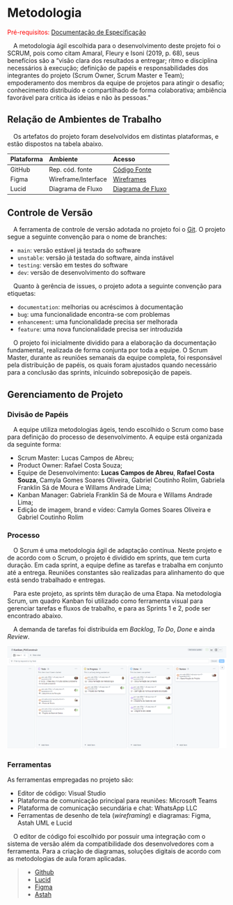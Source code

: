 
# Metodologia

<span style="color:red">Pré-requisitos: <a href="2-Especificação do Projeto.md"> Documentação de Especificação</a></span>

&emsp;A metodologia ágil escolhida para o desenvolvimento deste projeto foi o SCRUM, pois como citam Amaral, Fleury e Isoni (2019, p. 68), seus benefícios são a “visão clara dos resultados a entregar; ritmo e disciplina necessários à execução; definição de papéis e responsabilidades dos integrantes do projeto (Scrum Owner, Scrum Master e Team); empoderamento dos membros da equipe de projetos para atingir o desafio; conhecimento distribuído e compartilhado de forma colaborativa; ambiência favorável para crítica às ideias e não às pessoas.”

## Relação de Ambientes de Trabalho

&emsp;Os artefatos do projeto foram deselvolvidos em distintas plataformas, e estão dispostos na tabela abaixo.

| Plataforma | Ambiente | Acesso |
| :---         |:---      |:--- |
| GitHub | Rep. cód. fonte | [Código Fonte](https://github.com/ICEI-PUC-Minas-PMV-ADS/pmv-ads-2024-1-e2-proj-int-t7-grupopuconstruir/blob/main/src/README.md) |
| Figma | Wireframe/Interface | [Wireframes](https://www.figma.com/proto/FiJ2GwB8jzzmM2weD3l7Fy/Untitled?type=design&node-id=15-1542&t=MLcDwYgu4fxEwjSO-0&scaling=scale-down&page-id=0%3A1&starting-point-node-id=15%3A1565) |
| Lucid | Diagrama de Fluxo | [Diagrama de Fluxo](https://lucid.app/lucidchart/44019f66-ffdd-449e-aa91-de7c409c9bb8/edit?viewport_loc=7%2C-95%2C1897%2C938%2C0_0&invitationId=inv_b7630bcd-caa1-4de6-944e-b43c05bd61fd) |

## Controle de Versão

&emsp;A ferramenta de controle de versão adotada no projeto foi o [Git](https://git-scm.com/). O projeto segue a seguinte convenção para o nome de branches:

- `main`: versão estável já testada do software
- `unstable`: versão já testada do software, ainda instável
- `testing`: versão em testes do software
- `dev`: versão de desenvolvimento do software

&emsp;Quanto à gerência de issues, o projeto adota a seguinte convenção para
etiquetas:

- `documentation`: melhorias ou acréscimos à documentação
- `bug`: uma funcionalidade encontra-se com problemas
- `enhancement`: uma funcionalidade precisa ser melhorada
- `feature`: uma nova funcionalidade precisa ser introduzida

&emsp;O projeto foi inicialmente dividido para a elaboração da documentação fundamental, realizada de forma conjunta por toda a equipe. O Scrum Master, durante as reuniões semanais da equipe completa, foi responsável pela distribuição de papéis, os quais foram ajustados quando necessário para a conclusão das sprints, inlcuindo sobreposição de papeis.


## Gerenciamento de Projeto

### Divisão de Papéis

&emsp;A equipe utiliza metodologias ágeis, tendo escolhido o Scrum como base para definição do processo de desenvolvimento. A equipe está organizada da seguinte forma:
- Scrum Master: Lucas Campos de Abreu;
- Product Owner: Rafael Costa Souza;
- Equipe de Desenvolvimento: **Lucas Campos de Abreu**, **Rafael Costa Souza**, Camyla Gomes Soares Oliveira, Gabriel Coutinho Rolim, Gabriela Franklin Sá de Moura e Willams Andrade Lima;
- Kanban Manager: Gabriela Franklin Sá de Moura e Willams Andrade Lima;
- Edição de imagem, brand e vídeo: Camyla Gomes Soares Oliveira e Gabriel Coutinho Rolim

### Processo

&emsp;O Scrum é uma metodologia ágil de adaptação contínua. Neste projeto e de acordo com o Scrum, o projeto é dividido em sprints, que tem curta duração. Em cada sprint, a equipe define as tarefas e trabalha em conjunto até a entrega. Reuniões constantes são realizadas para alinhamento do que está sendo trabalhado e entregas.

&emsp;Para este projeto, as sprints têm duração de uma Etapa. Na metodologia Scrum, um quadro Kanban foi utilizado como ferramenta visual para gerenciar tarefas e fluxos de trabalho, e para as Sprints 1 e 2, pode ser encontrado abaixo.

&emsp;A demanda de tarefas foi distribuída em _Backlog_, _To Do_, _Done_ e ainda _Review_.

![Kanban Sprint 1 e 2](img/Kanbam_E1%20%26%20E2.png)

### Ferramentas

As ferramentas empregadas no projeto são:

- Editor de código: Visual Studio
- Plataforma de comunicação principal para reuniões: Microsoft Teams
- Plataforma de comunicação secundária e chat: WhatsApp LLC
- Ferramentas de desenho de tela (_wireframing_) e diagramas: Figma, Astah UML e Lucid

&emsp;O editor de código foi escolhido por possuir uma integração com o sistema de versão além da compatibilidade dos desenvolvedores com a ferramenta. Para a criação de diagramas, soluções digitais de acordo com as metodologias de aula foram aplicadas.

> - [Github](https://github.com/)
> - [Lucid](https://lucid.app/)
> - [Figma](https://figma.com/)
> - [Astah](https://astah.net)
